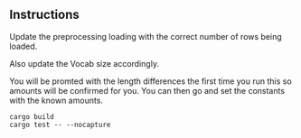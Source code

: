 ## Instructions

Update the preprocessing loading with the correct number of rows being loaded.

Also update the Vocab size accordingly.

You will be promted with the length differences the first time you run this so amounts will be confirmed for you. You can then go and set the constants with the known amounts.

```shell
cargo build
cargo test -- --nocapture
```
